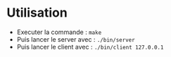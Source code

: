 # Utilisation
- Executer la commande : ```make```
- Puis lancer le server avec : ```./bin/server```
- Puis lancer le client avec : ```./bin/client 127.0.0.1```
